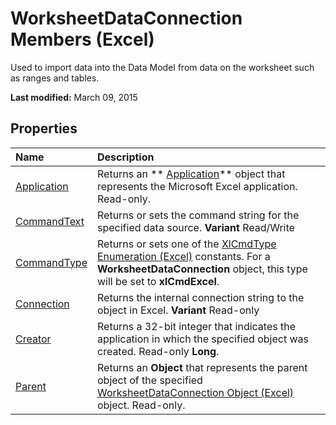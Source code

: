 
# WorksheetDataConnection Members (Excel)
Used to import data into the Data Model from data on the worksheet such as ranges and tables.

 **Last modified:** March 09, 2015


## Properties



|**Name**|**Description**|
|:-----|:-----|
| [Application](79545289-efa9-ce0b-3268-4f73c410fb55.md)|Returns an  ** [Application](19b73597-5cf9-4f56-8227-b5211f657f6f.md)** object that represents the Microsoft Excel application. Read-only.|
| [CommandText](68bce4d3-8459-8d48-41ab-f3c32e4451d2.md)|Returns or sets the command string for the specified data source.  **Variant** Read/Write|
| [CommandType](a568d9e8-bfb7-6874-f7df-b007cf1e68f4.md)|Returns or sets one of the  [XlCmdType Enumeration (Excel)](4339b577-c29c-3c78-8433-df56c35b6633.md) constants. For a **WorksheetDataConnection** object, this type will be set to **xlCmdExcel**.|
| [Connection](63271724-6b0b-94fe-ad9d-7dd378612943.md)|Returns the internal connection string to the object in Excel.  **Variant** Read-only|
| [Creator](e5965baf-48e9-be89-5cf6-76c94736d301.md)|Returns a 32-bit integer that indicates the application in which the specified object was created. Read-only  **Long**.|
| [Parent](927da93a-e63a-7cda-24c2-c34a39eaffcb.md)|Returns an  **Object** that represents the parent object of the specified [WorksheetDataConnection Object (Excel)](05b67daa-ed68-f0f9-9228-86d6e53ef6e3.md) object. Read-only.|
